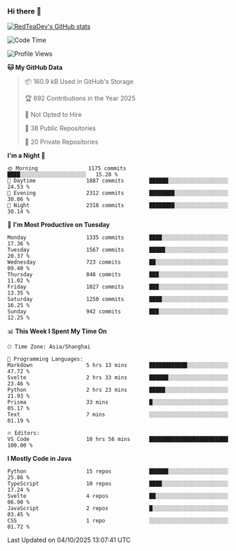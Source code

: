 ### Hi there 👋

<!--
**RedTeaDev/RedTeaDev** is a ✨ _special_ ✨ repository because its `README.md` (this file) appears on your GitHub profile.

Here are some ideas to get you started:

- 🔭 I’m currently working on ...
- 🌱 I’m currently learning ...
- 👯 I’m looking to collaborate on ...
- 🤔 I’m looking for help with ...
- 💬 Ask me about ...
- 📫 How to reach me: ...
- 😄 Pronouns: ...
- ⚡ Fun fact: ...
-->

<!--
[![wakatime](https://wakatime.com/badge/user/6b101ed0-04c0-4490-9283-eb61f2efff96.svg)](https://wakatime.com/@6b101ed0-04c0-4490-9283-eb61f2efff96)
!-->

[![RedTeaDev's GitHub stats](https://github-readme-stats.vercel.app/api?username=RedTeaDev\&include_all_commits=true)](https://github.com/anuraghazra/github-readme-stats)
<!--
[![willianrod's wakatime stats](https://github-readme-stats.vercel.app/api/wakatime?username=RedTeaDev)](https://github.com/anuraghazra/github-readme-stats)
!-->
<!--START_SECTION:waka-->
![Code Time](http://img.shields.io/badge/Code%20Time-3%2C536%20hrs%2055%20mins-blue)

![Profile Views](http://img.shields.io/badge/Profile%20Views-0-blue)

**🐱 My GitHub Data** 

> 📦 160.9 kB Used in GitHub's Storage 
 > 
> 🏆 692 Contributions in the Year 2025
 > 
> 🚫 Not Opted to Hire
 > 
> 📜 38 Public Repositories 
 > 
> 🔑 20 Private Repositories 
 > 
**I'm a Night 🦉** 

```text
🌞 Morning                1175 commits        ████░░░░░░░░░░░░░░░░░░░░░   15.28 % 
🌆 Daytime                1887 commits        ██████░░░░░░░░░░░░░░░░░░░   24.53 % 
🌃 Evening                2312 commits        ████████░░░░░░░░░░░░░░░░░   30.06 % 
🌙 Night                  2318 commits        ████████░░░░░░░░░░░░░░░░░   30.14 % 
```
📅 **I'm Most Productive on Tuesday** 

```text
Monday                   1335 commits        ████░░░░░░░░░░░░░░░░░░░░░   17.36 % 
Tuesday                  1567 commits        █████░░░░░░░░░░░░░░░░░░░░   20.37 % 
Wednesday                723 commits         ██░░░░░░░░░░░░░░░░░░░░░░░   09.40 % 
Thursday                 848 commits         ███░░░░░░░░░░░░░░░░░░░░░░   11.02 % 
Friday                   1027 commits        ███░░░░░░░░░░░░░░░░░░░░░░   13.35 % 
Saturday                 1250 commits        ████░░░░░░░░░░░░░░░░░░░░░   16.25 % 
Sunday                   942 commits         ███░░░░░░░░░░░░░░░░░░░░░░   12.25 % 
```


📊 **This Week I Spent My Time On** 

```text
🕑︎ Time Zone: Asia/Shanghai

💬 Programming Languages: 
Markdown                 5 hrs 13 mins       ████████████░░░░░░░░░░░░░   47.72 % 
Svelte                   2 hrs 33 mins       ██████░░░░░░░░░░░░░░░░░░░   23.46 % 
Python                   2 hrs 23 mins       █████░░░░░░░░░░░░░░░░░░░░   21.93 % 
Prisma                   33 mins             █░░░░░░░░░░░░░░░░░░░░░░░░   05.17 % 
Text                     7 mins              ░░░░░░░░░░░░░░░░░░░░░░░░░   01.19 % 

🔥 Editors: 
VS Code                  10 hrs 56 mins      █████████████████████████   100.00 % 
```

**I Mostly Code in Java** 

```text
Python                   15 repos            ██████░░░░░░░░░░░░░░░░░░░   25.86 % 
TypeScript               10 repos            ████░░░░░░░░░░░░░░░░░░░░░   17.24 % 
Svelte                   4 repos             ██░░░░░░░░░░░░░░░░░░░░░░░   06.90 % 
JavaScript               2 repos             █░░░░░░░░░░░░░░░░░░░░░░░░   03.45 % 
CSS                      1 repo              ░░░░░░░░░░░░░░░░░░░░░░░░░   01.72 % 
```




 Last Updated on 04/10/2025 13:07:41 UTC
<!--END_SECTION:waka-->


